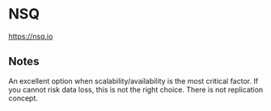 # NSQ

https://nsq.io

## Notes

An excellent option when scalability/availability is the most critical factor.
If you cannot risk data loss, this is not the right choice. There is not replication concept.
